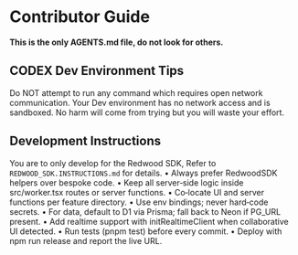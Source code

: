 
# Contributor Guide
**This is the only AGENTS.md file, do not look for others.**

## CODEX Dev Environment Tips

Do NOT attempt to run any command which requires open network communication.  Your Dev environment has no network access and is sandboxed. No harm will come from trying but you will waste your effort.

## Development Instructions
You are to only develop for the Redwood SDK, Refer to `REDWOOD_SDK.INSTRUCTIONS.md` for details.
• Always prefer RedwoodSDK helpers over bespoke code.
• Keep all server‑side logic inside src/worker.tsx routes or server functions.
• Co‑locate UI and server functions per feature directory.
• Use env bindings; never hard‑code secrets.
• For data, default to D1 via Prisma; fall back to Neon if PG_URL present.
• Add realtime support with initRealtimeClient when collaborative UI detected.
• Run tests (pnpm test) before every commit.
• Deploy with npm run release and report the live URL.
